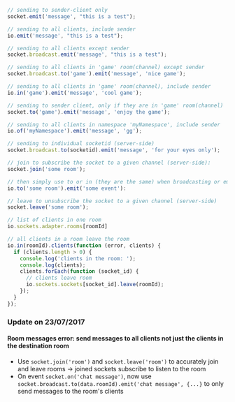 ```js
// sending to sender-client only
socket.emit('message', "this is a test");

// sending to all clients, include sender
io.emit('message', "this is a test");

// sending to all clients except sender
socket.broadcast.emit('message', "this is a test");

// sending to all clients in 'game' room(channel) except sender
socket.broadcast.to('game').emit('message', 'nice game');

// sending to all clients in 'game' room(channel), include sender
io.in('game').emit('message', 'cool game');

// sending to sender client, only if they are in 'game' room(channel)
socket.to('game').emit('message', 'enjoy the game');

// sending to all clients in namespace 'myNamespace', include sender
io.of('myNamespace').emit('message', 'gg');

// sending to individual socketid (server-side)
socket.broadcast.to(socketid).emit('message', 'for your eyes only');

// join to subscribe the socket to a given channel (server-side):
socket.join('some room');

// then simply use to or in (they are the same) when broadcasting or emitting (server-side)
io.to('some room').emit('some event'):

// leave to unsubscribe the socket to a given channel (server-side)
socket.leave('some room');

// list of clients in one room
io.sockets.adapter.rooms[roomId]

// all clients in a room leave the room
io.in(roomId).clients(function (error, clients) {
  if (clients.length > 0) {
    console.log('clients in the room: ');
    console.log(clients);
    clients.forEach(function (socket_id) {
      // clients leave room
      io.sockets.sockets[socket_id].leave(roomId);
    });
  }
});
```

### Update on 23/07/2017
#### Room messages error: send messages to all clients not just the clients in the destination room
* Use `socket.join('room')` and `socket.leave('room')` to accurately join and leave rooms -> joined sockets subscribe to listen to the room
* On event `socket.on('chat message')`, now use `socket.broadcast.to(data.roomId).emit('chat message', {...}` to only send messages to the room's clients 